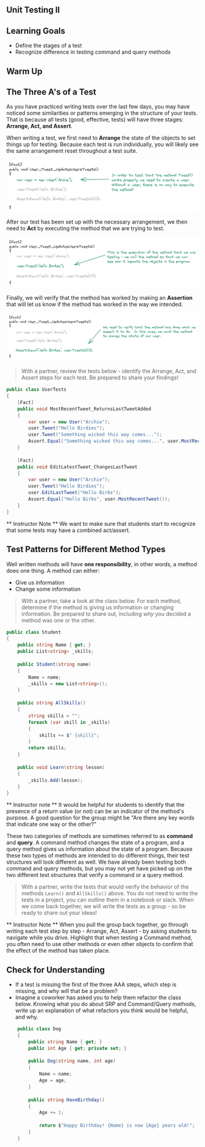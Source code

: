 ## Unit Testing II

## Learning Goals
* Define the stages of a test
* Recognize difference in testing command and query methods

## Warm Up

## The Three A's of a Test

As you have practiced writing tests over the last few days, you may have noticed some similarities or patterns emerging in the structure of your tests.  That is because all tests (good, effective, tests) will have three stages: **Arrange, Act, and Assert**.

When writing a test, we first need to **Arrange** the state of the objects to set things up for testing.  Because each test is run individually, you will likely see the same arrangement reset throughout a test suite.

![Image of a test with the first line highlighted - this is the Arrange step](/Mod1/Images/Week5/ArrangeTestStep.png)

After our test has been set up with the necessary arrangement, we then need to **Act** by executing the method that we are trying to test.

![Image of a test with the second line highlighted - the Act step](/Mod1/Images/Week5/ActTestStep.png)

Finally, we will verify that the method has worked by making an **Assertion** that will let us know if the method has worked in the way we intended.

![Image of a test with the third and final line highlighted - the Assertion step](/Mod1/Images/Week5/AssertTestStep.png)

> With a partner, review the tests below - identify the Arrange, Act, and Assert steps for each test. Be prepared to share your findings!

```c#
public class UserTests
{
    [Fact]
    public void MostRecentTweet_ReturnsLastTweetAdded
    {
        var user = new User("Archie");
        user.Tweet("Hello Birdies");
        user.Tweet("Something wicked this way comes...");
        Assert.Equal("Something wicked this way comes...", user.MostRecentTweet());
    }

    [Fact]
    public void EditLatestTweet_ChangesLastTweet
    {
        var user = new User("Archie");
        user.Tweet("Hello Birdies");
        user.EditLastTweet("Hello Birbs");
        Assert.Equal("Hello Birbs", user.MostRecentTweet());
    }
}
```

** Instructor Note ** We want to make sure that students start to recognize that some tests may have a combined act/assert.

## Test Patterns for Different Method Types

Well written methods will have **one responsibility**, in other words, a method does one thing.  A method can either:
* Give us information
* Change some information

> With a partner, take a look at the class below.  For each method, determine if the method is giving us information or changing information.  Be prepared to share out, including *why* you decided a method was one or the other.

```c#
public class Student
{
    public string Name { get; }
    public List<string> _skills;

    public Student(string name)
    {
        Name = name;
        _skills = new List<string>();
    }

    public string AllSkills()
    {
        string skills = "";
        foreach (var skill in _skills)
        {
            skills += $" {skill}";
        }
        return skills;
    }

    public void Learn(string lesson)
    {
        _skills.Add(lesson);
    }
}
```

** Instructor note ** It would be helpful for students to identify that the presence of a return value (or not) can be an indicator of the method's purpose.  A good question for the group might be "Are there any key words that indicate one way or the other?"

These two categories of methods are sometimes referred to as **command** and **query**.  A command method changes the state of a program, and a query method gives us information about the state of a program.  Because these two types of methods are intended to do different things, their test structures will look different as well.  We have already been testing both command and query methods, but you may not yet have picked up on the two different test structures that verify a command or a query method.

> With a partner, write the tests that would verify the behavior of the methods `Learn()` and `AllSkills()` above.  You do not need to write the tests in a project, you can outline them in a notebook or slack.  When we come back together, we will write the tests as a group - so be ready to share out your ideas!

** Instructor Note **  When you pull the group back together, go through writing each test step by step - Arrange, Act, Assert - by asking students to navigate while you drive.  Highlight that when testing a Command method, you often need to use other methods or even other objects to confirm that the effect of the method has taken place.

## Check for Understanding
* If a test is missing the first of the three AAA steps, which step is missing, and why will that be a problem?
* Imagine a coworker has asked you to help them refactor the class below.  Knowing what you do about SRP and Command/Query methods, write up an explanation of what refactors you think would be helpful, and why.

```c#
    public class Dog
    {
        public string Name { get; }
        public int Age { get; private set; }

        public Dog(string name, int age)
        {
            Name = name;
            Age = age; 
        }

        public string HaveBirthday()
        {
            Age += 1;

            return $"Happy Birthday! {Name} is now {Age} years old!";
        }
    }
```
